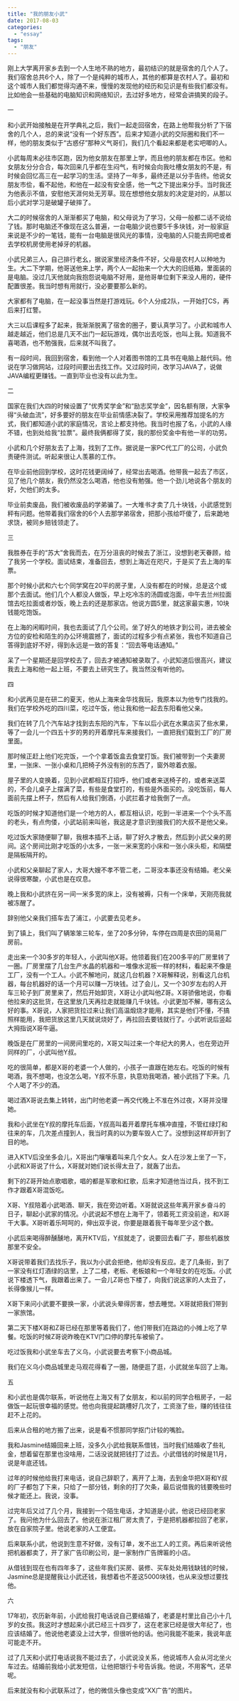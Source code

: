 ```yaml
---
title: "我的朋友小武"
date: 2017-08-03
categories: 
  - "essay"
tags: 
  - "朋友"
---
```


刚上大学离开家乡去到一个人生地不熟的地方，最初结识的就是宿舍的几个人了。我们宿舍总共6个人，除了一个是纯粹的城市人，其他的都算是农村人了。最初和这个城市人我们都觉得沟通不来，慢慢的发现他的经历和见识是有些我们都没有。比如他会一些基础的电脑知识和网络知识，去过好多地方，经常会讲搞笑的段子。

一

和小武开始接触是在开学典礼之后，我们一起走回宿舍，在路上他帮我分析了下宿舍的几个人，总的来说“没有一个好东西”。后来才知道小武的交际圈和我们不一样，他的朋友类似于“古惑仔”那种义气哥们，我们几个看起来都是老实吧唧的人。

小武每周末必往市区跑，因为他女朋友在那里上学，而且他的朋友都在市区。他和女朋友分分合合，每次回来几乎都在生闷气，有时候会向我吐槽女朋友的不是，有时候会回忆高三在一起学习的生活。坚持了一年多，最终还是以分手告终。他说女朋友市侩，看不起他，和他在一起没有安全感，他一气之下提出来分手。当时我还为他表示不值，安慰他天涯何处无芳草。现在想想他女朋友的决定是对的，从那以后小武对学习是破罐子破摔了。

大二的时候宿舍的人渐渐都买了电脑，和父母说为了学习，父母一般都二话不说给了钱。那时电脑还不像现在这么普遍，一台电脑少说也要5千多块钱，对一般家庭来说是不少的一笔钱，能有一台电脑是很风光的事情，没电脑的人只能去网吧或者去学校机房使用老掉牙的机器。

小武兄弟三人，自己排行老幺，据说家里经济条件不好，父母是农村人以种地为生。大二下学期，他哥送他来上学，两个人一起抬来一个大大的旧纸箱，里面装的是电脑。没过几天他就向我抱怨说电脑不好用，是他哥单位剩下来没人用的，硬件配置很差。我当时想有用就行，没必要要那么新的。

大家都有了电脑，在一起没事当然是打游戏玩。6个人分成2队，一开始打CS，再后来打红警。

大三以后课程多了起来，我渐渐脱离了宿舍的圈子，要认真学习了。小武和城市人越走越近，他们总是几天不出门一起玩游戏，偶尔出去吃饭，也叫上我。知道我不喜喝酒，也不勉强我，后来就不叫我了。

有一段时间，我回到宿舍，看到他一个人对着图书馆的工具书在电脑上敲代码。他说在学习做网站，过段时间要出去找工作。又过段时间，改学习JAVA了，说做JAVA编程更赚钱。一直到毕业也没有以此为生。

二

国家在我们大四的时候设置了“优秀奖学金”和“励志奖学金”，因名额有限，大家争得“头破血流”，好多要好的朋友在毕业前情感决裂了。学校采用推荐加提名的方式，我们都知道小武的家庭情况，言论上都支持他。我当时也报了名，小武的人缘不错，也到处给我“拉票”。最终我俩都得了奖，我的那份奖金中有他一半的功劳。

小武和几个好朋友去了上海，找到了工作。据说是一家PC代工厂的公司，小武负责硬件测试。听起来很让人羡慕的工作。

在毕业前他回到学校，这时花钱更阔绰了，经常出去喝酒。他带我一起去了市区，见了他几个朋友，我仍然没怎么喝酒，他也没有勉强。他一个劲儿地说各个朋友的好，欠他们的太多。

毕业前卖废品，我们被收废品的学弟骗了。一大堆书才卖了几十块钱，小武感觉到秤有问题。他带着我们宿舍的6个人去那学弟宿舍，把那小孩给吓傻了，后来跪地求饶，被同乡赔钱领走了。

三

我胜券在手的“苏大”舍我而去，在万分沮丧的时候去了浙江，没想到老天眷顾，给了我另一个学校。面试结束，准备回去，想到上海近在咫尺，于是买了去上海的车票。

那个时候小武和六七个同学窝在20平的房子里，人没有都在的时候，总是这个或那个去面试。他们几个人都没人做饭，早上吃冷冻的汤圆或泡面，中午去兰州拉面馆去吃拉面或者炒饭，晚上去的还是那家店。他说方圆5里，就这家最实惠，10块钱能吃饱饭。

在上海的闲暇时间，我也去面试了几个公司。坐了好久的地铁才到公司，进去被全方位的安检和陌生的办公环境震撼了，面试的过程多少有点紧张，我也不知道自己答得到底好不好，得到永远是一致的答复：“回去等电话通知。”

呆了一个星期还是回学校去了，回去才被通知被录取了。小武知道后很高兴，建议我去上海和他一起上班，不要去上研究生了。我当然没有听他的。

四

和小武再见是在研二的夏天，他从上海来金华找我玩，我原本以为他专门找我的。我们在学校外吃的四川菜，吃过午饭，他让我和他一起去东阳看他父亲。

我们在转了几个汽车站才找到去东阳的汽车，下车以后小武在水果店买了些水果，等了一会儿一个四五十岁的男的开着摩托车来接我们，一直把我们载到工厂的厂房里面。

那时候正赶上他们吃完饭，一个个拿着饭盒去食堂打饭。我们被带到一个夫妻房里，一张床、一张小桌和几把椅子外没有别的东西了，窗外晾着衣服。

屋子里的人变换着，见到小武都相互打招呼，他们或者来送椅子的，或者来送菜的，不会儿桌子上摆满了菜，有些是食堂打的，有些是外面买的。没吃饭前，每人面前先摆上杯子，然后有人给我们倒酒，小武拦着才给我倒了一点。

吃饭的时候才知道他们是一个地方的人，都互相认识，吃到一半进来一个个头不高的老头，有点佝偻，小武站前来叫爸，我这是才意识到接我们的大叔不是他父亲。

吃过饭大家随便聊了聊，我根本插不上话，聊了好久才散去，然后到小武父亲的房间。这个房间比刚才吃饭的小太多，一张一米来宽的小床和一张小床头柜，和隔壁是隔板隔开的。

小武和父亲聊起了家人，大哥大嫂不孝不管二老，二哥没本事还没有结婚。老父亲说得很寒酸，小武也是在叹息。

晚上我和小武挤在另一间一米多宽的床上，没有被褥，只有一个床单，天刚亮我就被冻醒了。

辞别他父亲我们搭车去了浦江，小武要去见老乡。

到了镇上，我们叫了辆笨笨三轮车，坐了20多分钟，车停在四周是农田的简易厂房前。

走出来一个30多岁的年轻人，小武叫他X哥。他领着我们在200多平的厂房里转了一圈。厂房里摆了几台生产水晶的机器和一堆像水泥板一样的材料，看起来不像是工厂，没有一个工人。小武不解地问，就这几台机器？X哥解释说，别看这几台机器，每台机器好的话一个月可以赚一万块钱。过了会儿，又一个30岁左右的人开车三轮子到厂房里来了，然后开始卸货，X哥让小武叫他Z哥。X哥骄傲地说，你看他拉来的这批货，在这里放几天再拉走就能赚几千块钱。小武更加不解，哪有这么好的事。X哥说，人家把货拉过来让我们高温煅烧才能用，其实是他们不懂，不搞照样能用，我把货放这里几天就说烧好了，再拉回去要钱就行了。小武听说后竖起大拇指说X哥牛逼。

晚饭是在厂房里的一间房间里吃的，X哥又叫过来一个年纪大的男人，也在旁边开同样的厂，小武叫他Y叔。

吃的很简单，都是X哥的老婆一个人做的，小孩子一直跟在她左右。吃饭的时候有喝酒，我不想喝，也没怎么喝，Y叔不乐意，执意劝我喝酒，被小武挡了下来。几个人喝了不少的酒。

喝过酒X哥说去集上转转，出门时他老婆一再交代晚上不准在外过夜，X哥并没理她。

我和小武坐在Y叔的摩托车后面，Y叔高叫着开着摩托车横冲直撞，不管红绿灯和往来的车，几次差点撞到人，我当时真的以为要车毁人亡了。没想到这样却开到了目的地。

进入KTV后没坐多会儿，X哥出门嚷嚷着叫来几个女人。女人在沙发上坐了一下，小武和X哥说了什么，X哥就对她们说长得太丑了，就轰了出去。

剩下的Z哥开始点歌唱歌，唱的都是军歌和红歌，后来才知道他当过兵，找不到工作才跟着X哥混饭吃。

X哥、Y叔陪着小武喝酒、聊天，我在旁边听着。X哥就说这些年离开家乡奋斗的日子，聊起小武家的情况。小武说起不想在上海干了，领着死工资没前途，和X哥干大事。X哥听着乐呵呵的，伸出双手说，你要是跟着我干每年至少这个数。

小武后来喝得醉醺醺地，离开KTV后，Y叔就走了，说要回去看厂子，那些机器放那里不安全。

X哥说带着我们去找乐子，我以为小武会拒绝，他却没有反应。走了几条街，到了一家没有红灯酒绿的店里，上了二楼，老板、老板娘和一个年轻女的在吃饭。小武说下楼透下气，我跟着出来了。一会儿Z哥也下楼了，向我们说这家的人太丑了，长得像猴儿一样。

X哥下来问小武要不要换一家，小武说头晕得厉害，想去睡觉。X哥就把我们带到一家旅馆。

第二天下楼X哥和Z哥已经在那里等着我们了，他们带我们在路边的小摊上吃了早餐。吃饭的时候Z哥说昨晚在KTV门口停的摩托车被偷了。

吃过饭我和小武坐车去了义乌，小武说要去考察下小商品城。

我们在义乌小商品城里走马观花得看了一圈，随便逛了逛，小武就坐车回了上海。

五

和小武也是偶尔联系，听说他在上海又有了女朋友，和以前的同学合租房子，一起做饭一起玩很幸福的感觉。他也向我提起跳槽好几次了，工资涨了些，赚的钱往往赶不上花的。

后来从合租的地方搬了出来，说是看不惯那同学抠门计较的嘴脸。

我和Jasmine结婚回来上班，没多久小武给我联系借钱，当时我们结婚收了些礼金，想着留在那里也没啥用，二话没说就把钱打了过去。小武借钱的时候是11月，说是年底还钱。

过年的时候他给我打来电话，说自己辞职了，离开了上海，去到金华把X哥和Y叔的厂子都包了下来，只给了一部分钱，剩余的打了欠条，最后说借我的钱要晚些时候才能还上。我说，没事。

过完年后又过了几个月，我接到一个陌生电话，才知道是小武，他说已经回老家了。我问他为什么回去了。他说在浙江租厂房太贵了，于是把机器都拉回了老家，放在自家院子里。他说老家的人工便宜。

后来联系小武，他说到生意不好做，没有订单，发不出工人的工资。再后来听说他把机器都卖了，开了家广告印刷公司，是一家制作广告牌匾的小店。

从借钱到现在也有四年多了，这些年我们买房、装修、买车处处用钱缺钱的时候，Jasmine总是提醒我让小武还钱，我想着也不差这5000块钱，也从来没想过要找他。

六

17年初，农历新年前，小武给我打电话说自己要结婚了，老婆是村里比自己小十几岁的女孩。我这时才想起来小武已经三十四岁了，这在老家已经是很大年纪了，也应该结婚了。他说他老婆没上过大学，但很听他的话。他问我能不能来，我说年底可能走不开。

过了几天和小武打电话说我不能过去了，小武说没关系，他说城市人会从河北坐火车过去。结婚前我给小武发短信，让他把银行卡号告诉我。他说，不用客气，还早呢。

后来就没有和小武联系过了，他的微信头像也变成“XX广告”的图片。
